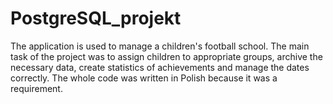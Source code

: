 # PostgreSQL_projekt

The application is used to manage a children's football school. The main task of the project was to assign children to appropriate groups, archive the necessary data, create statistics of achievements and manage the dates correctly. The whole code was written in Polish because it was a requirement.

